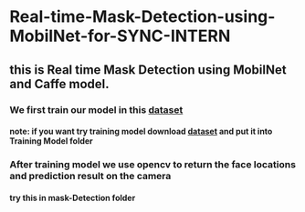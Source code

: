 # Real-time-Mask-Detection-using-MobilNet-for-SYNC-INTERN

## this is Real time Mask Detection using MobilNet and Caffe model.

### We first train our model in this [dataset](https://github.com/balajisrinivas/Face-Mask-Detection/tree/master/dataset) 

#### note: if you want try training model download [dataset](https://github.com/balajisrinivas/Face-Mask-Detection/tree/master/dataset) and put it into Training Model folder


### After training model we use opencv to return the face locations and prediction result on the camera

#### try this in mask-Detection folder

